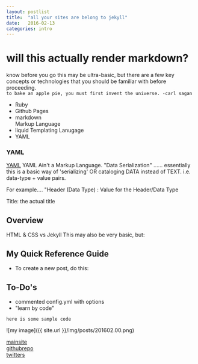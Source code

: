 ```yaml
---
layout: postlist
title:  "all your sites are belong to jekyll"
date:   2016-02-13
categories: intro
---
```


# will this actually render markdown?

know before you go
this may be ultra-basic, but there are a few key concepts or technologies that you should be familiar with before proceeding.  
`to bake an apple pie, you must first invent the universe. -carl sagan`

- Ruby  
- Github Pages  
- markdown  
  Markup Language  
- liquid Templating Lanugage
- YAML

<!-- Find out how to do anchor links in markdown -->

### YAML
[YAML](www.yaml.org) YAML Ain't a Markup Language. "Data Serialization" ...... essentially this is a basic way of 'serializing' OR cataloging DATA instead of TEXT. i.e. data-type + value pairs.

For example....
"Header (Data Type) : Value for the Header/Data Type

Title: the actual title


## Overview
HTML & CSS vs Jekyll
This may also be very basic, but:

## My Quick Reference Guide
- To create a new post, do this:

## To-Do's
- commented config.yml with options
- "learn by code"

```here is some sample code```

![my image]({{ site.url }}/img/posts/201602.00.png)


[mainsite](http://www.murrielgrace.com)  
[githubrepo](http://www/github.com/xmurriel)  
[twitters](https://www.twitter.com/xmurriel)    

